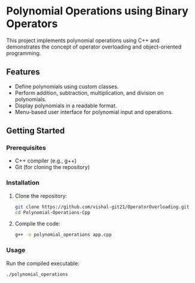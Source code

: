 # Polynomial Operations using Binary Operators

This project implements polynomial operations using C++ and demonstrates the concept of operator overloading and object-oriented programming.

## Features

- Define polynomials using custom classes.
- Perform addition, subtraction, multiplication, and division on polynomials.
- Display polynomials in a readable format.
- Menu-based user interface for polynomial input and operations.

## Getting Started

### Prerequisites

- C++ compiler (e.g., g++)
- Git (for cloning the repository)

### Installation

1. Clone the repository:
    ```sh
    git clone https://github.com/vishal-git21/OperatorOverloading.git
    cd Polynomial-Operations-Cpp
    ```

2. Compile the code:
    ```sh
    g++ -o polynomial_operations app.cpp
    ```

### Usage

Run the compiled executable:
```sh
./polynomial_operations
